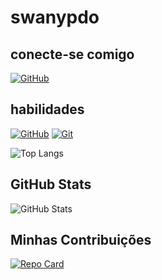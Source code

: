 # swanypdo

## conecte-se comigo

[![GitHub](https://img.shields.io/badge/GitHub-100000?style=for-the-badge&logo=github&logoColor=white)](https://github.com/swanypdo)

## habilidades
[![GitHub](https://img.shields.io/badge/GitHub-100000?style=for-the-badge&logo=github&logoColor=white)](https://github.com/swanypdo)
[![Git](https://img.shields.io/badge/Git-100000?style=for-the-badge&logo=github&logoColor=white)](https://git-scm.com/doc)

![Top Langs](https://github-readme-stats-git-masterrstaa-rickstaa.vercel.app/api/top-langs/?username=SEUUSERNAME&bg_color=000&border_color=30A3DC&title_color=E94D5F&text_color=FFF)


## GitHub Stats
![GitHub Stats](https://github-readme-stats.vercel.app/api?username=swanypdo&theme=transparent&bg_color=000&border_color=30A3DC&show_icons=true&icon_color=30A3DC&title_color=E94D5F&text_color=FFF&hide=stars)

## Minhas Contribuições
[![Repo Card](https://github-readme-stats.vercel.app/api/pin/?username=swanypdo&repo=dio-lab-open-source&bg_color=000&border_color=30A3DC&show_icons=true&icon_color=30A3DC&title_color=E94D5F&text_color=FFF)](https://github.com/swanypdo/dio-lab-open-source)